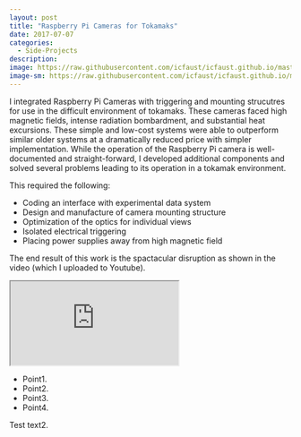 ```yaml
---
layout: post
title: "Raspberry Pi Cameras for Tokamaks"
date: 2017-07-07
categories:
  - Side-Projects
description: 
image: https://raw.githubusercontent.com/icfaust/icfaust.github.io/master/_screenshots/1160902011-frames-21.jpg
image-sm: https://raw.githubusercontent.com/icfaust/icfaust.github.io/master/_screenshots/1160902011-frames-21.jpg
---
```

I integrated Raspberry Pi Cameras with triggering and mounting strucutres for use in the difficult environment of tokamaks. These cameras faced high magnetic fields, intense radiation bombardment, and substantial heat excursions. These simple and low-cost systems were able to outperform similar older systems at a dramatically reduced price with simpler implementation.  While the operation of the Raspberry Pi camera is well-documented and straight-forward, I developed additional components and solved several problems leading to its operation in a tokamak environment.

This required the following:

<ul>
  <li>Coding an interface with experimental data system</li>
  <li>Design and manufacture of camera mounting structure</li>
  <li>Optimization of the optics for individual views</li>
  <li>Isolated electrical triggering</li>
  <li>Placing power supplies away from high magnetic field</li>
</ul>

The end result of this work is the spactacular disruption as shown in the video (which I uploaded to Youtube).

<div class="video-container"><iframe id='iframe2' src="https://www.youtube.com/embed/CUfR819hIDg"></iframe>
</div>

<ul>
  <li>Point1.</li>
  <li>Point2.</li>
  <li>Point3.</li>
  <li>Point4.</li>
</ul>

Test text2.